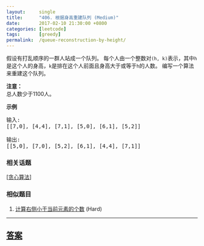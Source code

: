 ```yaml
---
layout:     single
title:      "406. 根据身高重建队列 (Medium)"
date:       2017-02-10 21:30:00 +0800
categories: [leetcode]
tags:       [greedy]
permalink:  /queue-reconstruction-by-height/
---
```


<p>假设有打乱顺序的一群人站成一个队列。 每个人由一个整数对<code>(h, k)</code>表示，其中<code>h</code>是这个人的身高，<code>k</code>是排在这个人前面且身高大于或等于<code>h</code>的人数。 编写一个算法来重建这个队列。</p>

<p><strong>注意：</strong><br />
总人数少于1100人。</p>

<p><strong>示例</strong></p>

<pre>
输入:
[[7,0], [4,4], [7,1], [5,0], [6,1], [5,2]]

输出:
[[5,0], [7,0], [5,2], [6,1], [4,4], [7,1]]
</pre>

### 相关话题
  [[贪心算法](https://github.com/openset/leetcode/tree/master/tag/greedy/README.md)]

### 相似题目
  1. [计算右侧小于当前元素的个数](/count-of-smaller-numbers-after-self) (Hard)

---

## [答案](https://github.com/openset/leetcode/tree/master/problems/queue-reconstruction-by-height)
